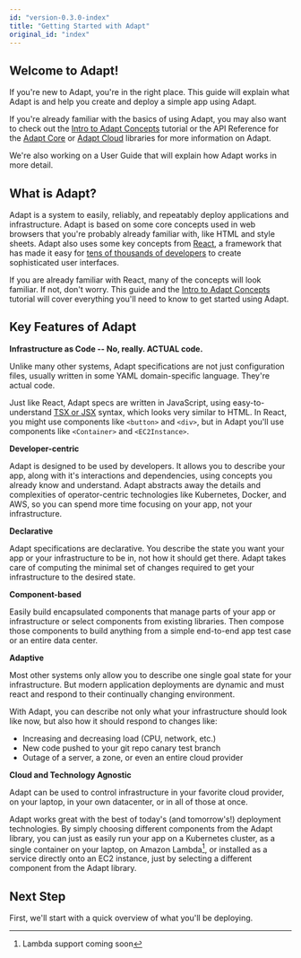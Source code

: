```yaml
---
id: "version-0.3.0-index"
title: "Getting Started with Adapt"
original_id: "index"
---
```

<!-- DOCTOC SKIP -->

## Welcome to Adapt!

If you're new to Adapt, you're in the right place.
This guide will explain what Adapt is and help you create and deploy a simple app using Adapt.

If you're already familiar with the basics of using Adapt, you may also want to check out the [Intro to Adapt Concepts](../tutorial_concepts/index.md) tutorial or the API Reference for the [Adapt Core](/docs/api/core/overview) or [Adapt Cloud](/docs/api/cloud/overview) libraries for more information on Adapt.

We're also working on a User Guide that will explain how Adapt works in more detail.

## What is Adapt?

Adapt is a system to easily, reliably, and repeatably deploy applications and infrastructure.
Adapt is based on some core concepts used in web browsers that you're probably already familiar with, like HTML and style sheets.
Adapt also uses some key concepts from [React](https://reactjs.org), a framework that has made it easy for [tens of thousands of developers](https://insights.stackoverflow.com/survey/2019#technology-_-web-frameworks) to create sophisticated user interfaces.

If you are already familiar with React, many of the concepts will look familiar.
If not, don't worry.
This guide and the [Intro to Adapt Concepts](../tutorial_concepts/index.md) tutorial will cover everything you'll need to know to get started using Adapt.

## Key Features of Adapt

**Infrastructure as Code -- No, really. ACTUAL code.**

Unlike many other systems, Adapt specifications are not just configuration files, usually written in some YAML domain-specific language.
They're actual code.

Just like React, Adapt specs are written in JavaScript, using easy-to-understand [TSX or JSX](https://reactjs.org/docs/introducing-jsx.html) syntax, which looks very similar to HTML.
In React, you might use components like `<button>` and `<div>`, but in Adapt you'll use components like `<Container>` and `<EC2Instance>`.

**Developer-centric**

Adapt is designed to be used by developers.
It allows you to describe your app, along with it's interactions and dependencies, using concepts you already know and understand.
Adapt abstracts away the details and complexities of operator-centric technologies like Kubernetes, Docker, and AWS, so you can spend more time focusing on your app, not your infrastructure.

**Declarative**

Adapt specifications are declarative.
You describe the state you want your app or your infrastructure to be in, not how it should get there.
Adapt takes care of computing the minimal set of changes required to get your infrastructure to the desired state.

**Component-based**

Easily build encapsulated components that manage parts of your app or infrastructure or select components from existing libraries.
Then compose those components to build anything from a simple end-to-end app test case or an entire data center.

**Adaptive**

Most other systems only allow you to describe one single goal state for your infrastructure.
But modern application deployments are dynamic and must react and respond to their continually changing environment.

With Adapt, you can describe not only what your infrastructure should look like now, but also how it should respond to changes like:

* Increasing and decreasing load (CPU, network, etc.)
* New code pushed to your git repo canary test branch
* Outage of a server, a zone, or even an entire cloud provider

**Cloud and Technology Agnostic**

Adapt can be used to control infrastructure in your favorite cloud provider, on your laptop, in your own datacenter, or in all of those at once.

Adapt works great with the best of today's (and tomorrow's!) deployment technologies.
By simply choosing different components from the Adapt library, you can just as easily run your app on a Kubernetes cluster, as a single container on your laptop, on Amazon Lambda[^1], or installed as a service directly onto an EC2 instance, just by selecting a different component from the Adapt library.

[^1]: Lambda support coming soon

## Next Step

First, we'll start with a quick overview of what you'll be deploying.

